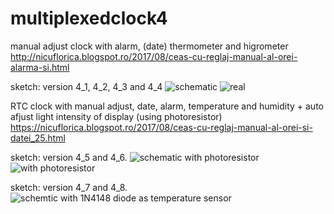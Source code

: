 # multiplexedclock4
manual adjust clock with alarm, (date) thermometer and higrometer
http://nicuflorica.blogspot.ro/2017/08/ceas-cu-reglaj-manual-al-orei-alarma-si.html

sketch: version 4_1, 4_2, 4_3 and 4_4
![schematic](https://3.bp.blogspot.com/-cybrzrsmbMM/WZQZGX7-KYI/AAAAAAAAV0g/UbS4IaICKIIHbqqD_GZfNiE6tQJGS1OlACLcBGAs/s1600/schema_multiplexedclock4.png)
![real](https://1.bp.blogspot.com/-aI5YeT6PELE/WZQfJAORHxI/AAAAAAAAV2M/Dql57-8sfXoRscTxb_FXilHc7N9O_YElgCLcBGAs/s1600/P8160061.JPG)

RTC clock with manual adjust, date, alarm, temperature and humidity + auto afjust light intensity of display (using photoresistor)
https://nicuflorica.blogspot.ro/2017/08/ceas-cu-reglaj-manual-al-orei-si-datei_25.html

sketch: version 4_5 and 4_6.
![schematic with photoresistor](https://1.bp.blogspot.com/-GFvE1bpo6x4/WZvqzp0ltKI/AAAAAAAAV4k/4IyWNg_FYIgElcfuk7aOOCgArXqJk3jGQCLcBGAs/s1600/schema_multiplexedclock5.png)
![with photoresistor](https://4.bp.blogspot.com/-cNgTuSl3zh0/WZvth_eKmsI/AAAAAAAAV48/NCWVMZsznXcg3p3hcFkPwOaUET4QuaqCgCLcBGAs/s1600/P8220066m.JPG)

sketch: version 4_7 and 4_8.
![schemtic with 1N4148 diode as temperature sensor](https://1.bp.blogspot.com/-UQ2lq2GhmaM/WbZZup2MC3I/AAAAAAAAV-c/W3wQAjlhBpQFo6uIfHpykfjWLXZezVe8ACLcBGAs/s1600/schema_multiplexedclock6.png)
